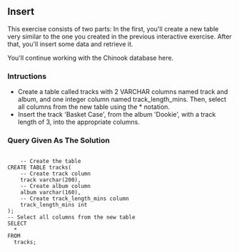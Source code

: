 ## Insert
This exercise consists of two parts: In the first, you'll create a new table very similar to the one you created in the previous interactive exercise. After that, you'll insert some data and retrieve it.

You'll continue working with the Chinook database here.

### Intructions 
- Create a table called tracks with 2 VARCHAR columns named track and album, and one integer column named track_length_mins. Then, select all columns from the new table using the * notation.
- Insert the track 'Basket Case', from the album 'Dookie', with a track length of 3, into the appropriate columns.

### Query Given As The Solution 
<section>
    <pre><code>
    -- Create the table
CREATE TABLE tracks(
	-- Create track column
	track varchar(200),
    -- Create album column
  	album varchar(160),
	-- Create track_length_mins column
	track_length_mins int
);
-- Select all columns from the new table
SELECT 
  * 
FROM 
  tracks;
    </code></pre>
</section>